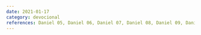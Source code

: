 ```yaml
---
date: 2021-01-17
category: devocional
references: Daniel 05, Daniel 06, Daniel 07, Daniel 08, Daniel 09, Daniel 10, Daniel 11, Daniel 12, Oséias 01, Oséias 02, Salmos 20
---
```

